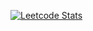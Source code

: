 [![Leetcode Stats](https://leetcard.jacoblin.cool/rds8rds?ext=heatmap)](https://leetcode.com/rds8rds)
